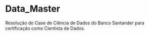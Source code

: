 # Data_Master
Resolução do Case de Ciência de Dados do Banco Santander para certificação como Cientista de Dados.
